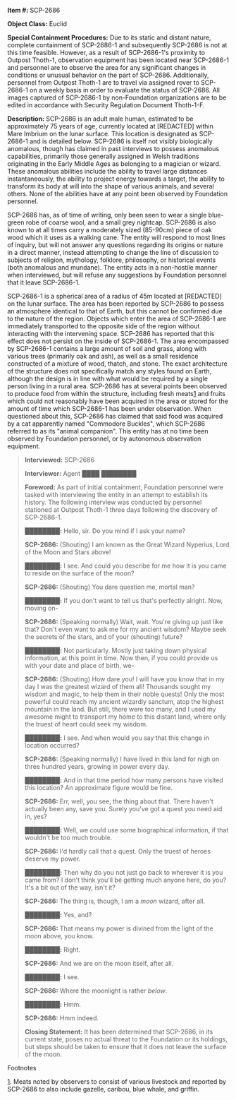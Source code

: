 **Item #:** SCP-2686

**Object Class:** Euclid

**Special Containment Procedures:** Due to its static and distant nature, complete containment of SCP-2686-1 and subsequently SCP-2686 is not at this time feasible. However, as a result of SCP-2686-1's proximity to Outpost Thoth-1, observation equipment has been located near SCP-2686-1 and personnel are to observe the area for any significant changes in conditions or unusual behavior on the part of SCP-2686. Additionally, personnel from Outpost Thoth-1 are to travel via assigned rover to SCP-2686-1 on a weekly basis in order to evaluate the status of SCP-2686. All images captured of SCP-2686-1 by non-Foundation organizations are to be edited in accordance with Security Regulation Document Thoth-1-F.

**Description:** SCP-2686 is an adult male human, estimated to be approximately 75 years of age, currently located at \[REDACTED\] within Mare Imbrium on the lunar surface. This location is designated as SCP-2686-1 and is detailed below. SCP-2686 is itself not visibly biologically anomalous, though has claimed in past interviews to possess anomalous capabilities, primarily those generally assigned in Welsh traditions originating in the Early Middle Ages as belonging to a magician or wizard. These anomalous abilities include the ability to travel large distances instantaneously, the ability to project energy towards a target, the ability to transform its body at will into the shape of various animals, and several others. None of the abilities have at any point been observed by Foundation personnel.

SCP-2686 has, as of time of writing, only been seen to wear a single blue-green robe of coarse wool, and a small grey nightcap. SCP-2686 is also known to at all times carry a moderately sized (85-90cm) piece of oak wood which it uses as a walking cane. The entity will respond to most lines of inquiry, but will not answer any questions regarding its origins or nature in a direct manner, instead attempting to change the line of discussion to subjects of religion, mythology, folklore, philosophy, or historical events (both anomalous and mundane). The entity acts in a non-hostile manner when interviewed, but will refuse any suggestions by Foundation personnel that it leave SCP-2686-1.

SCP-2686-1 is a spherical area of a radius of 45m located at \[REDACTED\] on the lunar surface. The area has been reported by SCP-2686 to possess an atmosphere identical to that of Earth, but this cannot be confirmed due to the nature of the region. Objects which enter the area of SCP-2686-1 are immediately transported to the opposite side of the region without interacting with the intervening space. SCP-2686 has reported that this effect does not persist on the inside of SCP-2686-1. The area encompassed by SCP-2686-1 contains a large amount of soil and grass, along with various trees (primarily oak and ash), as well as a small residence constructed of a mixture of wood, thatch, and stone. The exact architecture of the structure does not specifically match any styles found on Earth, although the design is in line with what would be required by a single person living in a rural area. SCP-2686 has at several points been observed to produce food from within the structure, including fresh meats[1](javascript:;) and fruits which could not reasonably have been acquired in the area or stored for the amount of time which SCP-2686-1 has been under observation. When questioned about this, SCP-2686 has claimed that said food was acquired by a cat apparently named "Commodore Buckles", which SCP-2686 referred to as its "animal companion". This entity has at no time been observed by Foundation personnel, or by autonomous observation equipment.

> **Interviewed:** SCP-2686
> 
> **Interviewer:** Agent ████ ████████
> 
> **Foreword:** As part of initial containment, Foundation personnel were tasked with interviewing the entity in an attempt to establish its history. The following interview was conducted by personnel stationed at Outpost Thoth-1 three days following the discovery of SCP-2686-1.
> 
> **<Begin Log>**
> 
> **████████:** Hello, sir. Do you mind if I ask your name?
> 
> **SCP-2686:** (Shouting) I am known as the Great Wizard Nyperius, Lord of the Moon and Stars above!
> 
> **████████:** I see. And could you describe for me how it is you came to reside on the surface of the moon?
> 
> **SCP-2686:** (Shouting) You dare question me, mortal man?
> 
> **████████:** If you don't want to tell us that's perfectly alright. Now, moving on-
> 
> **SCP-2686:** (Speaking normally) Wait, wait. You're giving up just like that? Don't even want to ask me for my ancient wisdom? Maybe seek the secrets of the stars, and of your (shouting) future?
> 
> **████████:** Not particularly. Mostly just taking down physical information, at this point in time. Now then, if you could provide us with your date and place of birth, we-
> 
> **SCP-2686:** (Shouting) How dare you! I will have you know that in my day I was the greatest wizard of them all! Thousands sought my wisdom and magic, to help them in their noble quests! Only the most powerful could reach my ancient wizardly sanctum, atop the highest mountain in the land. But still, there were too many, and I used my awesome might to transport my home to this distant land, where only the truest of heart could seek my wisdom.
> 
> **████████:** I see. And when would you say that this change in location occurred?
> 
> **SCP-2686:** (Speaking normally) I have lived in this land for nigh on three hundred years, growing in power every day.
> 
> **████████:** And in that time period how many persons have visited this location? An approximate figure would be fine.
> 
> **SCP-2686:** Err, well, you see, the thing about that. There haven't actually been any, save you. Surely you've got a quest you need aid in, yes?
> 
> **████████:** Well, we could use some biographical information, if that wouldn't be too much trouble.
> 
> **SCP-2686:** I'd hardly call that a quest. Only the truest of heroes deserve my power.
> 
> **████████:** Then why do you not just go back to wherever it is you came from? I don't think you'll be getting much anyone here, do you? It's a bit out of the way, isn't it?
> 
> **SCP-2686:** The thing is, though, I am a _moon_ wizard, after all.
> 
> **████████:** Yes, and?
> 
> **SCP-2686:** That means my power is divined from the light of the moon above, you know.
> 
> **████████:** Right.
> 
> **SCP-2686:** And we are on the moon itself, after all.
> 
> **████████:** I see.
> 
> **SCP-2686:** Where the moonlight is rather _below_.
> 
> **████████:** Hmm.
> 
> **SCP-2686:** Hmm indeed.
> 
> **<End Log>**
> 
> **Closing Statement:** It has been determined that SCP-2686, in its current state, poses no actual threat to the Foundation or its holdings, but steps should be taken to ensure that it does not leave the surface of the moon.

Footnotes

[1](javascript:;). Meats noted by observers to consist of various livestock and reported by SCP-2686 to also include gazelle, caribou, blue whale, and griffin.